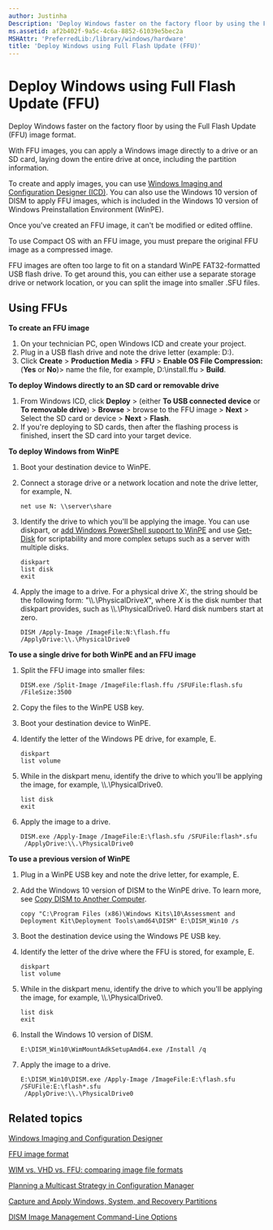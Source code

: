 ```yaml
---
author: Justinha
Description: 'Deploy Windows faster on the factory floor by using the Full Flash Update (FFU) image format.'
ms.assetid: af2b402f-9a5c-4c6a-8852-61039e5bec2a
MSHAttr: 'PreferredLib:/library/windows/hardware'
title: 'Deploy Windows using Full Flash Update (FFU)'
---
```


# Deploy Windows using Full Flash Update (FFU)


Deploy Windows faster on the factory floor by using the Full Flash Update (FFU) image format.

With FFU images, you can apply a Windows image directly to a drive or an SD card, laying down the entire drive at once, including the partition information.

To create and apply images, you can use [Windows Imaging and Configuration Designer (ICD)](https://msdn.microsoft.com/library/windows/hardware/dn916112.aspx). You can also use the Windows 10 version of DISM to apply FFU images, which is included in the Windows 10 version of Windows Preinstallation Environment (WinPE).

Once you've created an FFU image, it can't be modified or edited offline.

To use Compact OS with an FFU image, you must prepare the original FFU image as a compressed image.

FFU images are often too large to fit on a standard WinPE FAT32-formatted USB flash drive. To get around this, you can either use a separate storage drive or network location, or you can split the image into smaller .SFU files.

## <span id="Using___FFUs"></span><span id="using___ffus"></span><span id="USING___FFUS"></span>Using FFUs


**To create an FFU image**

1.  On your technician PC, open Windows ICD and create your project.
2.  Plug in a USB flash drive and note the drive letter (example: D:).
3.  Click **Create** &gt; **Production Media** &gt; **FFU** &gt; **Enable OS File Compression:** (**Yes** or **No**)&gt; name the file, for example, D:\\install.ffu &gt; **Build**.

**To deploy Windows directly to an SD card or removable drive**

1.  From Windows ICD, click **Deploy** &gt; (either **To USB connected device** or **To removable drive**) &gt; **Browse** &gt; browse to the FFU image &gt; **Next** &gt; Select the SD card or device &gt; **Next** &gt; **Flash**.
2.  If you're deploying to SD cards, then after the flashing process is finished, insert the SD card into your target device.

**To deploy Windows from WinPE**

1.  Boot your destination device to WinPE.
2.  Connect a storage drive or a network location and note the drive letter, for example, N.

    ``` syntax
    net use N: \\server\share
    ```

3.  Identify the drive to which you'll be applying the image. You can use diskpart, or [add Windows PowerShell support to WinPE](winpe-adding-powershell-support-to-windows-pe.md) and use [Get-Disk](https://technet.microsoft.com/library/hh848657.aspx) for scriptability and more complex setups such as a server with multiple disks. 

    ``` syntax
    diskpart 
    list disk
    exit
    ```

4.  Apply the image to a drive. For a physical drive *X:*, the string should be the following form: "\\\\.\\PhysicalDrive*X*", where *X* is the disk number that diskpart provides, such as \\\\.\\PhysicalDrive0. Hard disk numbers start at zero. 

    ``` syntax
    DISM /Apply-Image /ImageFile:N:\flash.ffu /ApplyDrive:\\.\PhysicalDrive0
    ```

**To use a single drive for both WinPE and an FFU image**

1.  Split the FFU image into smaller files:

    ``` syntax
    DISM.exe /Split-Image /ImageFile:flash.ffu /SFUFile:flash.sfu /FileSize:3500
    ```

2.  Copy the files to the WinPE USB key.
3.  Boot your destination device to WinPE.
4.  Identify the letter of the Windows PE drive, for example, E.

    ``` syntax
    diskpart
    list volume
    ```

5.  While in the diskpart menu, identify the drive to which you'll be applying the image, for example, \\\\.\\PhysicalDrive0.

    ``` syntax 
    list disk
    exit
    ```

6.  Apply the image to a drive.

    ``` syntax
    DISM.exe /Apply-Image /ImageFile:E:\flash.sfu /SFUFile:flash*.sfu
     /ApplyDrive:\\.\PhysicalDrive0
    ```

**To use a previous version of WinPE**

1.  Plug in a WinPE USB key and note the drive letter, for example, E.
2.  Add the Windows 10 version of DISM to the WinPE drive. To learn more, see [Copy DISM to Another Computer](copy-dism-to-another-computer.md).

    ``` syntax
    copy "C:\Program Files (x86)\Windows Kits\10\Assessment and Deployment Kit\Deployment Tools\amd64\DISM" E:\DISM_Win10 /s
    ```

3.  Boot the destination device using the Windows PE USB key.
4.  Identify the letter of the drive where the FFU is stored, for example, E.

    ``` syntax
    diskpart
    list volume
    ```

5.  While in the diskpart menu, identify the drive to which you'll be applying the image, for example, \\\\.\\PhysicalDrive0.

    ``` syntax
    list disk
    exit
    ```

6.  Install the Windows 10 version of DISM.

    ``` syntax
    E:\DISM_Win10\WimMountAdkSetupAmd64.exe /Install /q
    ```

7.  Apply the image to a drive.

    ``` syntax
    E:\DISM_Win10\DISM.exe /Apply-Image /ImageFile:E:\flash.sfu /SFUFile:E:\flash*.sfu
     /ApplyDrive:\\.\PhysicalDrive0
    ```

## <span id="related_topics"></span>Related topics

[Windows Imaging and Configuration Designer](https://msdn.microsoft.com/library/windows/hardware/dn916113)

[FFU image format](../mobile/ffu-image-format.md)

[WIM vs. VHD vs. FFU: comparing image file formats](wim-vs-ffu-image-file-formats.md)

[Planning a Multicast Strategy in Configuration Manager](http://go.microsoft.com/fwlink/?LinkId=286313)

[Capture and Apply Windows, System, and Recovery Partitions](capture-and-apply-windows-system-and-recovery-partitions.md)

[DISM Image Management Command-Line Options](dism-image-management-command-line-options-s14.md)

 




